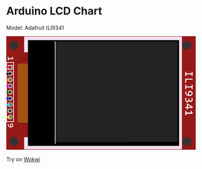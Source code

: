 # Arduino LCD Chart
Model: Adafruit ILI9341

![Example](example.gif)

Try on [Wokwi](https://wokwi.com/projects/346864737266434644)
